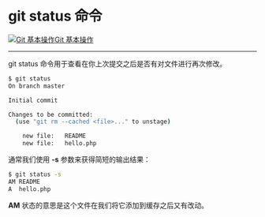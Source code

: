 # git status 命令

[![Git 基本操作](https://www.runoob.com/images/up.gif)Git 基本操作](https://www.runoob.com/git/git-basic-operations.html)

------

git status 命令用于查看在你上次提交之后是否有对文件进行再次修改。

```bash
$ git status
On branch master

Initial commit

Changes to be committed:
  (use "git rm --cached <file>..." to unstage)

    new file:   README
    new file:   hello.php
```

通常我们使用 **-s** 参数来获得简短的输出结果：

```bash
$ git status -s
AM README
A  hello.php
```

**AM** 状态的意思是这个文件在我们将它添加到缓存之后又有改动。